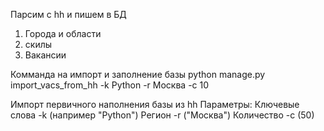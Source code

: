 Парсим с hh и пишем в БД 
1. Города и области
2. скилы
3. Вакансии 

Комманда на импорт и заполнение базы
python manage.py import_vacs_from_hh -k Python -r Москва -c 10 

Импорт первичного наполнения базы из hh
Параметры: 
Ключевые слова  -k (например "Python") 
Регион -r ("Москва")
Количество -c (50)
